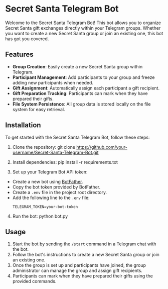 # Secret Santa Telegram Bot

Welcome to the Secret Santa Telegram Bot! This bot allows you to organize Secret Santa gift exchanges directly within your Telegram groups. Whether you want to create a new Secret Santa group or join an existing one, this bot has got you covered.

## Features

- **Group Creation**: Easily create a new Secret Santa group within Telegram.
- **Participant Management**: Add participants to your group and freeze adding new participants when needed.
- **Gift Assignment**: Automatically assign each participant a gift recipient.
- **Gift Preparation Tracking**: Participants can mark when they have prepared their gifts.
- **File System Persistence**: All group data is stored locally on the file system for easy retrieval.

## Installation

To get started with the Secret Santa Telegram Bot, follow these steps:

1. Clone the repository:
git clone https://github.com/your-username/Secret-Santa-Telegram-Bot.git


2. Install dependencies:
pip install -r requirements.txt


3. Set up your Telegram Bot API token:
- Create a new bot using [BotFather](https://core.telegram.org/bots#botfather).
- Copy the bot token provided by BotFather.
- Create a `.env` file in the project root directory.
- Add the following line to the `.env` file:
  ```
  TELEGRAM_TOKEN=your-bot-token
  ```

4. Run the bot:
python bot.py


## Usage

1. Start the bot by sending the `/start` command in a Telegram chat with the bot.
2. Follow the bot's instructions to create a new Secret Santa group or join an existing one.
3. Once the group is set up and participants have joined, the group administrator can manage the group and assign gift recipients.
4. Participants can mark when they have prepared their gifts using the provided commands.

